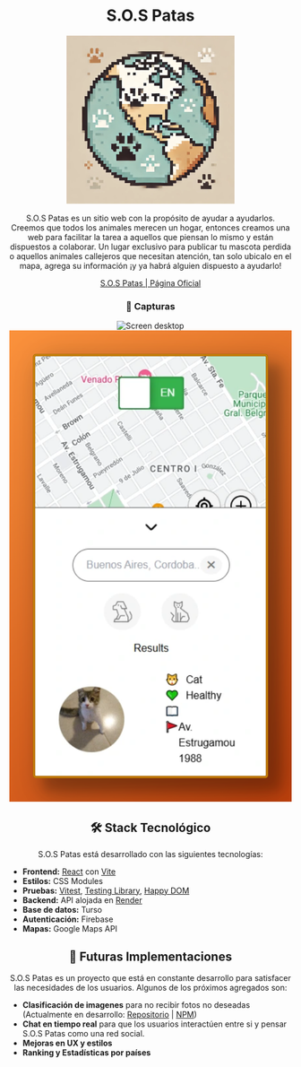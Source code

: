 <div align="center">

# S.O.S Patas

<img width="300px" src="public/favicon.webp" alt="Logo" width="800" />


S.O.S Patas es un sitio web con la propósito de ayudar a ayudarlos. Creemos que todos los animales merecen un hogar, entonces creamos una web para facilitar la tarea a aquellos que piensan lo mismo y están dispuestos a colaborar. Un lugar exclusivo para publicar tu mascota perdida o aquellos animales callejeros que necesitan atención, tan solo ubicalo en el mapa, agrega su información ¡y ya habrá alguien dispuesto a ayudarlo!

[S.O.S Patas | Página Oficial](https://sospatas.com)

### 📸 Capturas

<img width="600px" src="public/sospatasscreendesktop.png" alt="Screen desktop" width="800" />
<img width="600px" src="public/sospatasscreenmobile.png" alt="Screen mobile" width="800" />

## 🛠️ Stack Tecnológico

S.O.S Patas está desarrollado con las siguientes tecnologías:
<div align="start">
  
- **Frontend:** [React](https://react.dev/) con [Vite](https://vitejs.dev/)  
- **Estilos:** CSS Modules  
- **Pruebas:** [Vitest](https://vitest.dev/), [Testing Library](https://testing-library.com/), [Happy DOM](https://happy-dom.js.org/)  
- **Backend:** API alojada en [Render](https://render.com/)  
- **Base de datos:** Turso
- **Autenticación:** Firebase  
- **Mapas:** Google Maps API
</div>

## 🚀 Futuras Implementaciones

S.O.S Patas es un proyecto que está en constante desarrollo para satisfacer las necesidades de los usuarios. Algunos de los próximos agregados son: 
<div align="start">
  
- **Clasificación de imagenes** para no recibir fotos no deseadas (Actualmente en desarrollo: [Repositorio](https://github.com/ArmestoSantiago/image-classification) | [NPM](https://www.npmjs.com/package/sos-image-classification?activeTab=readme))
- **Chat en tiempo real** para que los usuarios interactúen entre si y pensar S.O.S Patas como una red social. 
- **Mejoras en UX y estilos** 
- **Ranking y Estadísticas por países**
</div>
</div>

